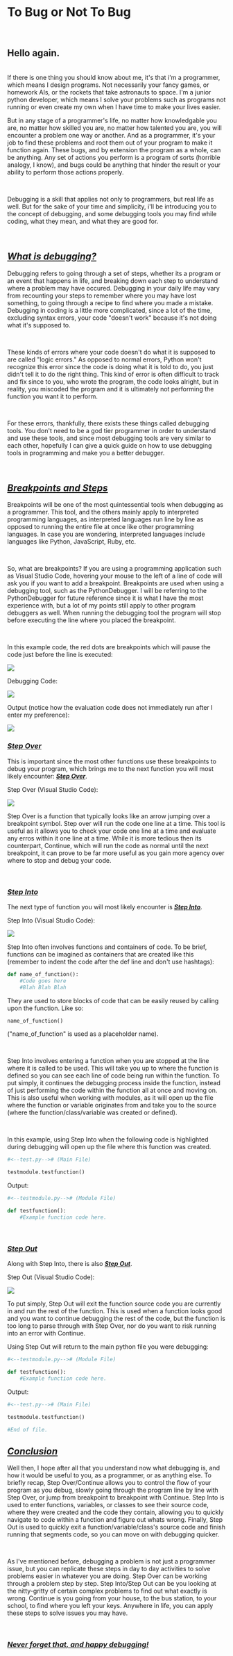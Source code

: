 # To Bug or Not To Bug

<br>

## Hello again.
<br>
If there is one thing you should know about me, it's that i'm a programmer, which means I design programs. Not necessarily your fancy games, or homework AIs, or the rockets that take astronauts to space. I'm a junior python developer, which means I solve your problems such as programs not running or even create my own when I have time to make your lives easier. 

<br>

But in any stage of a programmer's life, no matter how knowledgable you are, no matter how skilled you are, no matter how talented you are, you will encounter a problem one way or another. And as a programmer, it's your job to find these problems and root them out of your program to make it function again. These bugs, and by extension the program as a whole, can be anything. Any set of actions you perform is a program of sorts (horrible analogy, I know), and bugs could be anything that hinder the result or your ability to perform those actions properly. 

<br>

Debugging is a skill that applies not only to programmers, but real life as well. But for the sake of your time and simplicity, i'll be introducing you to the concept of debugging, and some debugging tools you may find while coding, what they mean, and what they are good for. 

<br>

## <ins>***What is debugging?***</ins>

Debugging refers to going through a set of steps, whether its a program or an event that happens in life, and breaking down each step to understand where a problem may have occured. Debugging in your daily life may vary from recounting your steps to remember where you may have lost something, to going through a recipe to find where you made a mistake. Debugging in coding is a little more complicated, since a lot of the time, excluding syntax errors, your code "doesn't work" because it's not doing what it's supposed to. 

<br>

These kinds of errors where your code doesn't do what it is supposed to are called "logic errors." As opposed to normal errors, Python won't recognize this error since the code is doing what it is told to do, you just didn't tell it to do the right thing. This kind of error is often difficult to track and fix since to you, who wrote the program, the code looks alright, but in reality, you miscoded the program and it is ultimately not performing the function you want it to perform.

<br>

For these errors, thankfully, there exists these things called debugging tools. You don't need to be a god tier programmer in order to understand and use these tools, and since most debugging tools are very similar to each other, hopefully I can give a quick guide on how to use debugging tools in programming and make you a better debugger.

<br>

## <ins>***Breakpoints and Steps***</ins>

Breakpoints will be one of the most quintessential tools when debugging as a programmer. This tool, and the others mainly apply to interpreted programming languages, as interpreted languages run line by line as opposed to running the entire file at once like other programming languages. In case you are wondering, interpreted languages include languages like Python, JavaScript, Ruby, etc.

<br>

So, what are breakpoints? If you are using a programming application such as Visual Studio Code, hovering your mouse to the left of a line of code will ask you if you want to add a breakpoint. Breakpoints are used when using a debugging tool, such as the PythonDebugger. I will be referring to the PythonDebugger for future reference since it is what I have the most experience with, but a lot of my points still apply to other program debuggers as well. When running the debugging tool the program will stop before executing the line where you placed the breakpoint.

<br>

In this example code, the red dots are breakpoints which will pause the code just before the line is executed:

<img src="/blog/images/BreakpointExamplePic.png">

Debugging Code:

<img src="/blog/images/OutputCodeExample.png">

Output (notice how the evaluation code does not immediately run after I enter my preference):

<img src="/blog/images/OutputExample.png">

<br>

### <ins>***Step Over***</ins>

This is important since the most other functions use these breakpoints to debug your program, which brings me to the next function you will most likely encounter: <ins>***Step Over***</ins>. 

Step Over (Visual Studio Code):

<img src="/blog/images/StepOver.png">

Step Over is a function that typically looks like an arrow jumping over a breakpoint symbol. Step over will run the code one line at a time. This tool is useful as it allows you to check your code one line at a time and evaluate any erros within it one line at a time. While it is more tedious then its counterpart, Continue, which will run the code as normal until the next breakpoint, it can prove to be far more useful as you gain more agency over where to stop and debug your code.

<br>

### <ins>***Step Into***</ins>

The next type of function you will most likely encounter is <ins>***Step Into***</ins>.

Step Into (Visual Studio Code):

<img src="/blog/images/StepInto.png">

Step Into often involves functions and containers of code. To be brief, functions can be imagined as containers that are created like this (remember to indent the code after the def line and don't use hashtags): 

```python
def name_of_function():
    #Code goes here
    #Blah Blah Blah
```

They are used to store blocks of code that can be easily reused by calling upon the function. Like so:

```python
name_of_function()
```

("name_of_function" is used as a placeholder name).

<br>

Step Into involves entering a function when you are stopped at the line where it is called to be used. This will take you up to where the function is defined so you can see each line of code being run within the function. To put simply, it continues the debugging process inside the function, instead of just performing the code within the function all at once and moving on. This is also useful when working with modules, as it will open up the file where the function or variable originates from and take you to the source (where the function/class/variable was created or defined).

<br>

In this example, using Step Into when the following code is highlighted during debugging will open up the file where this function was created.

```python
#<--test.py--># (Main File)

testmodule.testfunction()
```

Output:

```python
#<--testmodule.py--># (Module File)

def testfunction():
    #Example function code here.
```

<br>

### <ins>***Step Out***</ins>

Along with Step Into, there is also <ins>***Step Out***</ins>.

Step Out (Visual Studio Code):

<img src="/blog/images/StepOut.png">

To put simply, Step Out will exit the function source code you are currently in and run the rest of the function. This is used when a function looks good and you want to continue debugging the rest of the code, but the function is too long to parse through with Step Over, nor do you want to risk running into an error with Continue.

Using Step Out will return to the main python file you were debugging:

```python
#<--testmodule.py--># (Module File)

def testfunction():
    #Example function code here.
```

Output:

```python
#<--test.py--># (Main File)

testmodule.testfunction()

#End of file.
```

## <ins>***Conclusion***</ins>

Well then, I hope after all that you understand now what debugging is, and how it would be useful to you, as a programmer, or as anything else. To briefly recap, Step Over/Continue allows you to control the flow of your program as you debug, slowly going through the program line by line with Step Over, or jump from breakpoint to breakpoint with Continue. Step Into is used to enter functions, variables, or classes to see their source code, where they were created and the code they contain, allowing you to quickly navigate to code within a function and figure out whats wrong. Finally, Step Out is used to quickly exit a function/variable/class's source code and finish running that segments code, so you can move on with debugging quicker.

<br>

As I've mentioned before, debugging a problem is not just a programmer issue, but you can replicate these steps in day to day activities to solve problems easier in whatever you are doing. Step Over can be working through a problem step by step. Step Into/Step Out can be you looking at the nitty-gritty of certain complex problems to find out what exactly is wrong. Continue is you going from your house, to the bus station, to your school, to find where you left your keys. Anywhere in life, you can apply these steps to solve issues you may have. 

<br>

### <ins>***Never forget that, and happy debugging!***</ins>